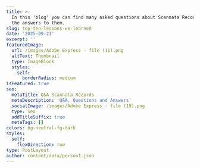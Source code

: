 ```yaml
---
title: >-
  In this 'blog' you can find many asked questions about Scannata Records and
  the answers to them.
slug: top-ten-lessons-we-learned
date: '2025-09-21'
excerpt: ''
featuredImage:
  url: /images/Adobe Express - file (11).png
  altText: Thumbnail
  type: ImageBlock
  styles:
    self:
      borderRadius: medium
isFeatured: true
seo:
  metaTitle: Q&A Scannata Records
  metaDescription: 'Q&A, Questions and Answers'
  socialImage: /images/Adobe Express - file (19).png
  type: Seo
  addTitleSuffix: true
  metaTags: []
colors: bg-neutral-fg-dark
styles:
  self:
    flexDirection: row
type: PostLayout
author: content/data/person1.json
---
```


